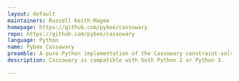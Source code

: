 ```yaml
---
layout: default
maintainers: Russell Keith-Magee
homepage: https://github.com/pybee/cassowary
repo: https://github.com/pybee/cassowary
language: Python
name: Pybee Cassowary
preamble: A pure Python implementation of the Cassowary constraint-solving algorithm.
description: Cassowary is compatible with both Python 2 or Python 3.

---
```

